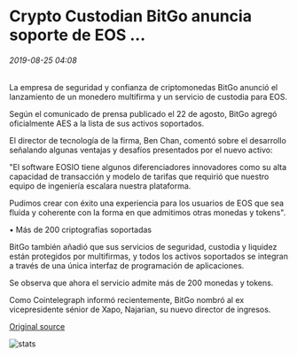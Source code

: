 # Crypto Custodian BitGo anuncia soporte de EOS ...

###### 2019-08-25 04:08

La empresa de seguridad y confianza de criptomonedas BitGo anunció el lanzamiento de un monedero multifirma y un servicio de custodia para EOS.

Según el comunicado de prensa publicado el 22 de agosto, BitGo agregó oficialmente AES a la lista de sus activos soportados.

El director de tecnología de la firma, Ben Chan, comentó sobre el desarrollo señalando algunas ventajas y desafíos presentados por el nuevo activo:

"El software EOSIO tiene algunos diferenciadores innovadores como su alta capacidad de transacción y modelo de tarifas que requirió que nuestro equipo de ingeniería escalara nuestra plataforma.

Pudimos crear con éxito una experiencia para los usuarios de EOS que sea fluida y coherente con la forma en que admitimos otras monedas y tokens".

• Más de 200 criptografías soportadas

BitGo también añadió que sus servicios de seguridad, custodia y liquidez están protegidos por multifirmas, y todos los activos soportados se integran a través de una única interfaz de programación de aplicaciones.

Se observa que ahora el servicio admite más de 200 monedas y tokens.

Como Cointelegraph informó recientemente, BitGo nombró al ex vicepresidente sénior de Xapo, Najarian, su nuevo director de ingresos.

[Original source](https://cointelegraph.com/news/crypto-custodian-bitgo-announces-eos-support)

![stats](https://c.statcounter.com/11760860/0/a89fa40b/1/ "stats")